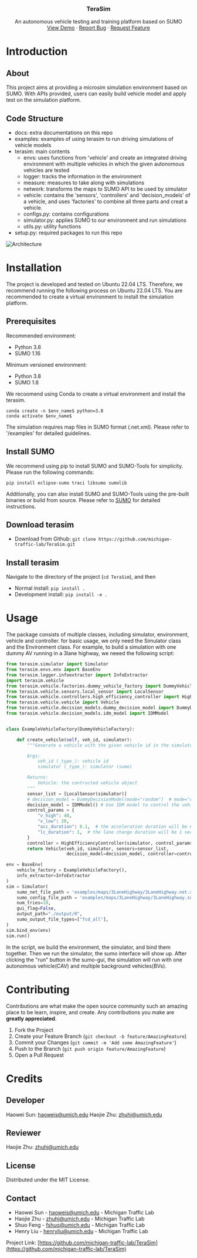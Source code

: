 <!-- PROJECT LOGO -->
<p align="center">
  <h3 align="center">TeraSim</h3>
  <p align="center">
    An autonomous vehicle testing and training platform based on SUMO
    <br />
    <a href="https://github.com/michigan-traffic-lab/TeraSim">View Demo</a>
    ·
    <a href="https://github.com/michigan-traffic-lab/TeraSim/issues">Report Bug</a>
    ·
    <a href="https://github.com/michigan-traffic-lab/TeraSim/issues">Request Feature</a>
  </p>
</p>


<!-- ABOUT THE PROJECT -->
# Introduction

## About
This project aims at providing a microsim simulation environment based on SUMO. With APIs provided, users can easily build vehicle model and apply test on the simulation platform.

## Code Structure

- docs: extra documentations on this repo
- examples: examples of using terasim to run driving simulations of vehicle models
- terasim: main contents
  - envs: uses functions from 'vehicle' and create an integrated driving environment with multiple vehicles in which the given autonomous vehicles are tested
  - logger: tracks the information in the environment
  - measure: measures to take along with simulations
  - network: transforms the maps to SUMO API to be used by simulator
  - vehicle: contains the 'sensors', 'controllers' and 'decision_models' of a vehicle, and uses 'factories' to combine all three parts and creat a vehicle.
  - configs.py: contains configurations
  - simulator.py: applies SUMO to our environment and run simulations
  - utils.py: utility functions
- setup.py: required packages to run this repo

![Architecture](docs/figure/Simulation_Platform_Architecture.svg)
<!-- GETTING STARTED -->

# Installation
The project is developed and tested on Ubuntu 22.04 LTS. Therefore, we recommend running the following process on Ubuntu 22.04 LTS. You are recommended to create a virtual environment to install the simulation platform.

## Prerequisites

Recommended environment:
- Python 3.8
- SUMO 1.16

Minimum versioned environment:
- Python 3.8
- SUMO 1.8

We recoomend using Conda to create a virtual environment and install the terasim.
```
conda create -n $env_name$ python=3.8
conda activate $env_name$
```

The simulation requires map files in SUMO format (.net.xml). Please refer to '/examples' for detailed guidelines.

## Install SUMO

We recommend using pip to install SUMO and SUMO-Tools for simplicity. Please run the following commands:

```
pip install eclipse-sumo traci libsumo sumolib
```

Additionally, you can also install SUMO and SUMO-Tools using the pre-built binaries or build from source. Please refer to [SUMO](https://sumo.dlr.de/docs/Installing.html) for detailed instructions.

## Download terasim
- Download from Github: `git clone https://github.com/michigan-traffic-lab/TeraSim.git`

## Install terasim
Navigate to the directory of the project (`cd TeraSim`), and then

- Normal install: `pip install .`
- Development install: `pip install -e .`

<!-- USAGE EXAMPLES -->
# Usage

The package consists of multiple classes, including simulator, environment, vehicle and controller. for basic usage, we only need the Simulator class and the Environment class. For example, to build a simulation with one dummy AV running in a 3lane highway, we neeed the following script:

```python
from terasim.simulator import Simulator
from terasim.envs.env import BaseEnv
from terasim.logger.infoextractor import InfoExtractor
import terasim.vehicle
from terasim.vehicle.factories.dummy_vehicle_factory import DummyVehicleFactory
from terasim.vehicle.sensors.local_sensor import LocalSensor
from terasim.vehicle.controllers.high_efficiency_controller import HighEfficiencyController
from terasim.vehicle.vehicle import Vehicle
from terasim.vehicle.decision_models.dummy_decision_model import DummyDecisionModel
from terasim.vehicle.decision_models.idm_model import IDMModel


class ExampleVehicleFactory(DummyVehicleFactory):

    def create_vehicle(self, veh_id, simulator):
        """Generate a vehicle with the given vehicle id in the simulator, composed of a decision model, a controller, and a list of sensors, which should be defined or customized by the user.

        Args:
            veh_id (_type_): vehicle id
            simulator (_type_): simulator (sumo)

        Returns:
            Vehicle: the contructed vehicle object
        """
        sensor_list = [LocalSensor(simulator)]
        # decision_model = DummyDecisionModel(mode="random")  # mode="random" "constant"
        decision_model = IDMModel() # Use IDM model to control the vehicles
        control_params = {
            "v_high": 40,
            "v_low": 20,
            "acc_duration": 0.1,  # the acceleration duration will be 0.1 second
            "lc_duration": 1,  # the lane change duration will be 1 second
        }
        controller = HighEfficiencyController(simulator, control_params)
        return Vehicle(veh_id, simulator, sensors=sensor_list,
                       decision_model=decision_model, controller=controller)

env = BaseEnv(
    vehicle_factory = ExampleVehicleFactory(),
    info_extractor=InfoExtractor
)
sim = Simulator(
    sumo_net_file_path = 'examples/maps/3LaneHighway/3LaneHighway.net.xml',
    sumo_config_file_path = 'examples/maps/3LaneHighway/3LaneHighway.sumocfg',
    num_tries=10,
    gui_flag=False,
    output_path="./output/0",
    sumo_output_file_types=["fcd_all"],
)
sim.bind_env(env)
sim.run()

```

In the script, we build the environment, the simulator, and bind them together. Then we run the simulator, the sumo interface will show up. After clicking the "run" button in the sumo-gui, the simulation will run with one autonomous vehicle(CAV) and multiple background vehicles(BVs).

<!-- CONTRIBUTING -->
# Contributing

Contributions are what make the open source community such an amazing place to be learn, inspire, and create. Any contributions you make are **greatly appreciated**.

1. Fork the Project
2. Create your Feature Branch (`git checkout -b feature/AmazingFeature`)
3. Commit your Changes (`git commit -m 'Add some AmazingFeature'`)
4. Push to the Branch (`git push origin feature/AmazingFeature`)
5. Open a Pull Request

# Credits

## Developer

Haowei Sun: haoweis@umich.edu
Haojie Zhu: zhuhj@umich.edu

## Reviewer

Haojie Zhu: zhuhj@umich.edu

## License

Distributed under the MIT License.

## Contact

- Haowei Sun - haoweis@umich.edu - Michigan Traffic Lab
- Haojie Zhu - zhuhj@umich.edu - Michigan Traffic Lab
- Shuo Feng - fshuo@umich.edu - Michigan Traffic Lab
- Henry Liu - henryliu@umich.edu - Michigan Traffic Lab

Project Link: [https://github.com/michigan-traffic-lab/TeraSim](https://github.com/michigan-traffic-lab/TeraSim)
